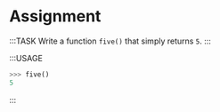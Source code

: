 # Assignment

:::TASK
Write a function `five()` that simply returns `5`.
:::

:::USAGE

```python
>>> five()
5
```

:::
